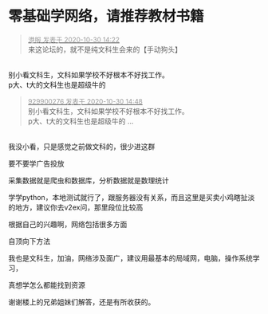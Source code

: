 # 零基础学网络，请推荐教材书籍


<div class="quote"><blockquote><font size="2"><a href="https://www.hostloc.com/forum.php?mod=redirect&amp;goto=findpost&amp;pid=9375083&amp;ptid=760195" target="_blank"><font color="#999999">港服 发表于 2020-10-30 14:22</font></a></font><br />
来这论坛的，就不是纯文科生会来的【手动狗头】</blockquote></div><br />
别小看文科生，文科如果学校不好根本不好找工作。<br />
p大、t大的文科生也是超级牛的

<div class="quote"><blockquote><font size="2"><a href="https://www.hostloc.com/forum.php?mod=redirect&amp;goto=findpost&amp;pid=9375236&amp;ptid=760195" target="_blank"><font color="#999999">929900276 发表于 2020-10-30 14:48</font></a></font><br />
别小看文科生，文科如果学校不好根本不好找工作。<br />
p大、t大的文科生也是超级牛的 ...</blockquote></div><br />
我没小看，只是感觉之前做文科的，很少进这群

要不要学广告投放

采集数据就是爬虫和数据库，分析数据就是数理统计<img src="static/image/smiley/default/lol.gif" smilieid="12" border="0" alt="" />

学学python，本地测试就行了，跟服务器没有关系，而且这里是买卖小鸡瞎扯淡的地方，建议你去v2ex问，那里段位比较高

根据自己的兴趣啊，网络包括很多方面

自顶向下方法

我也是文科生，加油，网络涉及面广，建议用最基本的局域网，电脑，操作系统学习，

真想学怎么都能找到资源<img src="static/image/smiley/default/lol.gif" smilieid="12" border="0" alt="" />

谢谢楼上的兄弟姐妹们解答，还是有所收获的。<img id="aimg_Sl6xN" onclick="zoom(this, this.src, 0, 0, 0)" class="zoom" src="https://cdn.jsdelivr.net/gh/hishis/forum-master/public/images/patch.gif" onmouseover="img_onmouseoverfunc(this)" onload="thumbImg(this)" border="0" alt="" />
